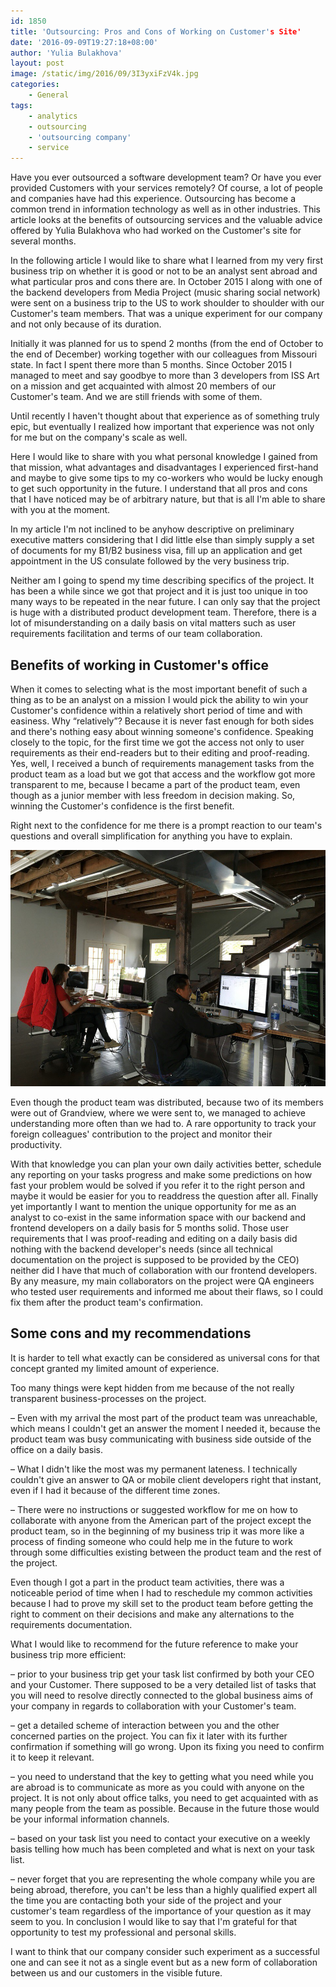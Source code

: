```yaml
---
id: 1850
title: 'Outsourcing: Pros and Cons of Working on Customer's Site'
date: '2016-09-09T19:27:18+08:00'
author: 'Yulia Bulakhova'
layout: post
image: /static/img/2016/09/3I3yxiFzV4k.jpg
categories:
    - General
tags:
    - analytics
    - outsourcing
    - 'outsourcing company'
    - service
---
```


Have you ever outsourced a software development team? Or have you ever provided Customers with your services remotely? Of course, a lot of people and companies have had this experience. Outsourcing has become a common trend in information technology as well as in other industries. This article looks at the benefits of outsourcing services and the valuable advice offered by Yulia Bulakhova who had worked on the Customer's site for several months.

In the following article I would like to share what I learned from my very first business trip on whether it is good or not to be an analyst sent abroad and what particular pros and cons there are. In October 2015 I along with one of the backend developers from Media Project (music sharing social network) were sent on a business trip to the US to work shoulder to shoulder with our Customer's team members. That was a unique experiment for our company and not only because of its duration.

Initially it was planned for us to spend 2 months (from the end of October to the end of December) working together with our colleagues from Missouri state. In fact I spent there more than 5 months. Since October 2015 I managed to meet and say goodbye to more than 3 developers from ISS Art on a mission and get acquainted with almost 20 members of our Customer's team. And we are still friends with some of them.

Until recently I haven't thought about that experience as of something truly epic, but eventually I realized how important that experience was not only for me but on the company's scale as well.

Here I would like to share with you what personal knowledge I gained from that mission, what advantages and disadvantages I experienced first-hand and maybe to give some tips to my co-workers who would be lucky enough to get such opportunity in the future. I understand that all pros and cons that I have noticed may be of arbitrary nature, but that is all I'm able to share with you at the moment.

In my article I'm not inclined to be anyhow descriptive on preliminary executive matters considering that I did little else than simply supply a set of documents for my B1/B2 business visa, fill up an application and get appointment in the US consulate followed by the very business trip.

Neither am I going to spend my time describing specifics of the project. It has been a while since we got that project and it is just too unique in too many ways to be repeated in the near future. I can only say that the project is huge with a distributed product development team. Therefore, there is a lot of misunderstanding on a daily basis on vital matters such as user requirements facilitation and terms of our team collaboration.

## Benefits of working in Customer's office

When it comes to selecting what is the most important benefit of such a thing as to be an analyst on a mission I would pick the ability to win your Customer's confidence within a relatively short period of time and with easiness. Why “relatively”? Because it is never fast enough for both sides and there's nothing easy about winning someone's confidence. Speaking closely to the topic, for the first time we got the access not only to user requirements as their end-readers but to their editing and proof-reading. Yes, well, I received a bunch of requirements management tasks from the product team as a load but we got that access and the workflow got more transparent to me, because I became a part of the product team, even though as a junior member with less freedom in decision making. So, winning the Customer's confidence is the first benefit.

Right next to the confidence for me there is a prompt reaction to our team's questions and overall simplification for anything you have to explain.

![Working in Customer's Office](/static/img/2016/09/T4CkpnmvcBg.jpg)

Even though the product team was distributed, because two of its members were out of Grandview, where we were sent to, we managed to achieve understanding more often than we had to.
A rare opportunity to track your foreign colleagues' contribution to the project and monitor their productivity.

With that knowledge you can plan your own daily activities better, schedule any reporting on your tasks progress and make some predictions on how fast your problem would be solved if you refer it to the right person and maybe it would be easier for you to readdress the question after all.
Finally yet importantly I want to mention the unique opportunity for me as an analyst to co-exist in the same information space with our backend and frontend developers on a daily basis for 5 months solid. Those user requirements that I was proof-reading and editing on a daily basis did nothing with the backend developer's needs (since all technical documentation on the project is supposed to be provided by the CEO) neither did I have that much of collaboration with our frontend developers. By any measure, my main collaborators on the project were QA engineers who tested user requirements and informed me about their flaws, so I could fix them after the product team's confirmation.

## Some cons and my recommendations

It is harder to tell what exactly can be considered as universal cons for that concept granted my limited amount of experience.

Too many things were kept hidden from me because of the not really transparent business-processes on the project.

– Even with my arrival the most part of the product team was unreachable, which means I couldn't get an answer the moment I needed it, because the product team was busy communicating with business side outside of the office on a daily basis.

– What I didn't like the most was my permanent lateness. I technically couldn't give an answer to QA or mobile client developers right that instant, even if I had it because of the different time zones.

– There were no instructions or suggested workflow for me on how to collaborate with anyone from the American part of the project except the product team, so in the beginning of my business trip it was more like a process of finding someone who could help me in the future to work through some difficulties existing between the product team and the rest of the project.

Even though I got a part in the product team activities, there was a noticeable period of time when I had to reschedule my common activities because I had to prove my skill set to the product team before getting the right to comment on their decisions and make any alternations to the requirements documentation.

What I would like to recommend for the future reference to make your business trip more efficient:

– prior to your business trip get your task list confirmed by both your CEO and your Customer. There supposed to be a very detailed list of tasks that you will need to resolve directly connected to the global business aims of your company in regards to collaboration with your Customer's team.

– get a detailed scheme of interaction between you and the other concerned parties on the project. You can fix it later with its further confirmation if something will go wrong. Upon its fixing you need to confirm it to keep it relevant.

– you need to understand that the key to getting what you need while you are abroad is to communicate as more as you could with anyone on the project. It is not only about office talks, you need to get acquainted with as many people from the team as possible. Because in the future those would be your informal information channels.

– based on your task list you need to contact your executive on a weekly basis telling how much has been completed and what is next on your task list.

– never forget that you are representing the whole company while you are being abroad, therefore, you can't be less than a highly qualified expert all the time you are contacting both your side of the project and your customer's team regardless of the importance of your question as it may seem to you.
In conclusion I would like to say that I'm grateful for that opportunity to test my professional and personal skills.

I want to think that our company consider such experiment as a successful one and can see it not as a single event but as a new form of collaboration between us and our customers in the visible future.
